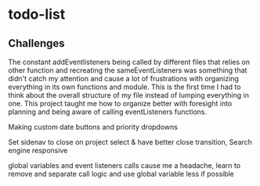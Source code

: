 # todo-list



## Challenges
The constant addEventlisteners being called by different files that relies on other function and recreating the sameEventListeners was something that didn't catch my attention and cause a lot of frustrations with organizing everything in its own functions and module. This is the first time I had to think about the overall structure of my file instead of lumping everything in one. This project taught me how to organize better with foresight into planning and being aware of calling eventListeners functions.

Making custom date buttons and priority dropdowns


Set sidenav to close on project select & have better close transition, Search engine responsive

global variables and event listeners calls cause me a headache, learn to remove and separate call logic and use global variable less if possible